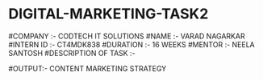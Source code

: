 # DIGITAL-MARKETING-TASK2
#COMPANY :- CODTECH IT SOLUTIONS 
#NAME :- VARAD NAGARKAR 
#INTERN ID :- CT4MDK838 
#DURATION :- 16 WEEKS 
#MENTOR :- NEELA SANTOSH 
#DESCRIPTION OF TASK :- 

#OUTPUT:- CONTENT MARKETING STRATEGY

